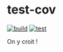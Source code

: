 # test-cov

[![build](https://github.com/mdvandamme/test-cov/actions/workflows/ci.yml/badge.svg)](https://github.com/mdvandamme/test-cov/actions/workflows/ci.yml)
[![test](https://github.com/mdvandamme/test-cov/actions/workflows/test.yml/badge.svg)](https://github.com/mdvandamme/test-cov/actions/workflows/test.yml)


On y croit !




